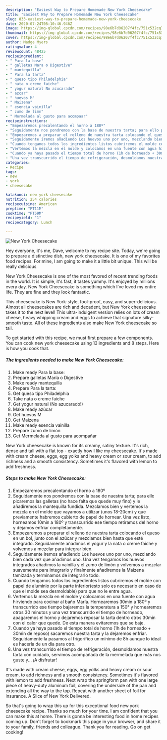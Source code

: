 ```yaml
---
description: "Easiest Way to Prepare Homemade New York Cheesecake"
title: "Easiest Way to Prepare Homemade New York Cheesecake"
slug: 833-easiest-way-to-prepare-homemade-new-york-cheesecake
date: 2020-07-24T05:10:46.946Z
image: https://img-global.cpcdn.com/recipes/98e6b7d06207f4fc/751x532cq70/new-york-cheesecake-foto-principal.jpg
thumbnail: https://img-global.cpcdn.com/recipes/98e6b7d06207f4fc/751x532cq70/new-york-cheesecake-foto-principal.jpg
cover: https://img-global.cpcdn.com/recipes/98e6b7d06207f4fc/751x532cq70/new-york-cheesecake-foto-principal.jpg
author: Madge Myers
ratingvalue: 4
reviewcount: 48425
recipeingredient:
- " Para la base"
- " galletas Mara o Digestive"
- " mantequilla"
- " Para la tarta"
- " queso tipo Philadelphia"
- " nata o creme faiche"
- " yogur natural No azucarado"
- " azcar"
- " huevos M"
- " Maizena"
- " esencia vainilla"
- " zumo de limn"
- " Mermelada al gusto para acompaar"
recipeinstructions:
- "Empezaremos precalentando el horno a 180º"
- "Seguidamente nos pondremos con la base de nuestra tarta; para ello picaremos las galletas (no hace falta que quede muy fino) y le añadiremos la mantequilla fundida. Mezclamos bien y vertemos la mezcla en el molde que vayamos a utilizar (unos 18-20cm) y que previamente habremos cubierto de papel de hornear. Una vez listo, horneamos 10min a 180º y transcurrido ese tiempo retiramos del horno y dejamos enfriar completamente."
- "Empezaremos a preparar el relleno de nuestra tarta colocando el queso en un bol, junto con el azúcar y mezclamos bien hasta que esté integrado. Seguidamente añadimos el yogur y la nata o creme faiche y volvemos a mezclar para integrar bien."
- "Seguidamente iremos añadiendo Los huevos uno por uno, mezclando bien cada vez que añadimos uno. Una vez tengamos los huevos integrados añadimos la vainilla y el zumo de limón y volvemos a mezclar suavemente para integrarlo y finalmente añadiremos la Maizena tamizada y terminamos de integrarlo todo."
- "Cuando tengamos todos los ingredientes listos cubriremos el molde con papel de aluminio por la parte inferior(esto solo es necesario en caso de que el molde sea desmoldable) para que no le entre agua."
- "Vertemos la mezcla en el molde y colocamos en una fuente con agua hirviendo para cocinar al baño María. Hornearemos 30min a 180º y transcurrido ese tiempo bajaremos la temperatura a 150° y hornearemos otros 30 minutos y una vez transcurrido el tiempo de horneado, apagaremos el horno y dejaremos reposar la tarta dentro otros 30min con el calor que quede. De esta manera evitaremos que se baje."
- "Cuando ya haya pasado el tiempo total de horno (1h de horneado + 30min de reposo) sacaremos nuestra tarta y la dejaremos enfriar. Seguidamente la pasamos al frigorífico un mínimo de 8h aunque lo ideal es hacerla de un día para otro."
- "Una vez transcurrido el tiempo de refrigeración, desmoldamos nuestra tarta con cuidado, servimos acompañada de la mermelada que más nos guste y... ¡A disfrutar!"
categories:
- Recipe
tags:
- new
- york
- cheesecake

katakunci: new york cheesecake 
nutrition: 254 calories
recipecuisine: American
preptime: "PT11M"
cooktime: "PT59M"
recipeyield: "1"
recipecategory: Lunch

---
```



![New York Cheesecake](https://img-global.cpcdn.com/recipes/98e6b7d06207f4fc/751x532cq70/new-york-cheesecake-foto-principal.jpg)

Hey everyone, it's me, Dave, welcome to my recipe site. Today, we're going to prepare a distinctive dish, new york cheesecake. It is one of my favorites food recipes. For mine, I am going to make it a little bit unique. This will be really delicious.

New York Cheesecake is one of the most favored of recent trending foods in the world. It is simple, it's fast, it tastes yummy. It's enjoyed by millions every day. New York Cheesecake is something which I've loved my entire life. They are fine and they look fantastic.

This cheesecake is New York-style, fool-proof, easy, and super-delicious. Almost all cheesecakes are rich and decadent, but New York cheesecake takes it to the next level! This ultra-indulgent version relies on lots of cream cheese, heavy whipping cream and eggs to achieve that signature silky-smooth taste. All of these ingredients also make New York cheesecake so tall.


To get started with this recipe, we must first prepare a few components. You can cook new york cheesecake using 13 ingredients and 8 steps. Here is how you cook that.

<!--inarticleads1-->

##### The ingredients needed to make New York Cheesecake:

1. Make ready  Para la base:
1. Prepare  galletas María o Digestive
1. Make ready  mantequilla
1. Prepare  Para la tarta:
1. Get  queso tipo Philadelphia
1. Take  nata o creme faiche
1. Get  yogur natural (No azucarado!)
1. Make ready  azúcar
1. Get  huevos M
1. Get  Maizena
1. Make ready  esencia vainilla
1. Prepare  zumo de limón
1. Get  Mermelada al gusto para acompañar


New York cheesecake is known for its creamy, satiny texture. It&#39;s rich, dense and tall with a flat top - exactly how I like my cheesecake. It&#39;s made with cream cheese, eggs, egg yolks and heavy cream or sour cream, to add richness and a smooth consistency. Sometimes it&#39;s flavored with lemon to add freshness. 

<!--inarticleads2-->

##### Steps to make New York Cheesecake:

1. Empezaremos precalentando el horno a 180º
1. Seguidamente nos pondremos con la base de nuestra tarta; para ello picaremos las galletas (no hace falta que quede muy fino) y le añadiremos la mantequilla fundida. Mezclamos bien y vertemos la mezcla en el molde que vayamos a utilizar (unos 18-20cm) y que previamente habremos cubierto de papel de hornear. Una vez listo, horneamos 10min a 180º y transcurrido ese tiempo retiramos del horno y dejamos enfriar completamente.
1. Empezaremos a preparar el relleno de nuestra tarta colocando el queso en un bol, junto con el azúcar y mezclamos bien hasta que esté integrado. Seguidamente añadimos el yogur y la nata o creme faiche y volvemos a mezclar para integrar bien.
1. Seguidamente iremos añadiendo Los huevos uno por uno, mezclando bien cada vez que añadimos uno. Una vez tengamos los huevos integrados añadimos la vainilla y el zumo de limón y volvemos a mezclar suavemente para integrarlo y finalmente añadiremos la Maizena tamizada y terminamos de integrarlo todo.
1. Cuando tengamos todos los ingredientes listos cubriremos el molde con papel de aluminio por la parte inferior(esto solo es necesario en caso de que el molde sea desmoldable) para que no le entre agua.
1. Vertemos la mezcla en el molde y colocamos en una fuente con agua hirviendo para cocinar al baño María. Hornearemos 30min a 180º y transcurrido ese tiempo bajaremos la temperatura a 150° y hornearemos otros 30 minutos y una vez transcurrido el tiempo de horneado, apagaremos el horno y dejaremos reposar la tarta dentro otros 30min con el calor que quede. De esta manera evitaremos que se baje.
1. Cuando ya haya pasado el tiempo total de horno (1h de horneado + 30min de reposo) sacaremos nuestra tarta y la dejaremos enfriar. Seguidamente la pasamos al frigorífico un mínimo de 8h aunque lo ideal es hacerla de un día para otro.
1. Una vez transcurrido el tiempo de refrigeración, desmoldamos nuestra tarta con cuidado, servimos acompañada de la mermelada que más nos guste y... ¡A disfrutar!


It&#39;s made with cream cheese, eggs, egg yolks and heavy cream or sour cream, to add richness and a smooth consistency. Sometimes it&#39;s flavored with lemon to add freshness. Next wrap the springform pan with one large piece of heavy-duty aluminum foil, covering the underside of the pan and extending all the way to the top. Repeat with another sheet of foil for insurance. A Slice of New York Delivered. 

So that's going to wrap this up for this exceptional food new york cheesecake recipe. Thanks so much for your time. I am confident that you can make this at home. There is gonna be interesting food in home recipes coming up. Don't forget to bookmark this page in your browser, and share it to your family, friends and colleague. Thank you for reading. Go on get cooking!
